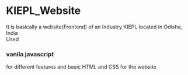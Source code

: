 # KIEPL_Website

It is basically a website(Frontend) of an Industry KIEPL located in Odisha, India <br>
Used <h3><b>vanila javascript</b></h3> for different features and basic HTML and CSS for the website
